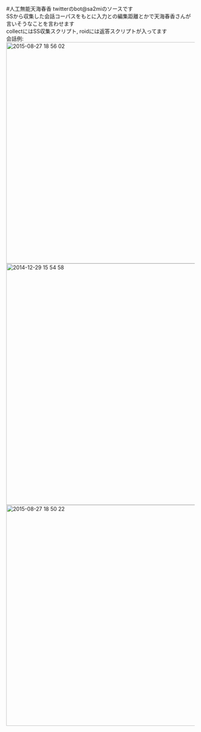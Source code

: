 #人工無能天海春香
twitterのbot@sa2miのソースです  
SSから収集した会話コーパスをもとに入力との編集距離とかで天海春香さんが言いそうなことを言わせます  
collectにはSS収集スクリプト, roidには返答スクリプトが入ってます  
会話例:  
<img width="592" alt="2015-08-27 18 56 02" src="https://user-images.githubusercontent.com/2317034/33795011-bdc835b8-dd1a-11e7-83b9-ea8789f3af41.png">
<img width="646" alt="2014-12-29 15 54 58" src="https://user-images.githubusercontent.com/2317034/33795027-1cea5850-dd1b-11e7-9e30-b521ab383d00.png">
<img width="591" alt="2015-08-27 18 50 22" src="https://user-images.githubusercontent.com/2317034/33795043-aab4979a-dd1b-11e7-8bfb-65b0ebf33f03.png">
